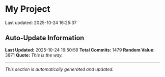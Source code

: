# My Project


Last updated: 2025-10-24 16:25:37














































































































































































































































































































































































































































































































































































































































































































































































































































































































































































































































































































































































































































































































































































































































































































































































































































































































































































































































































































































## Auto-Update Information

**Last Updated:** 2025-10-24 16:50:59
**Total Commits:** 1479
**Random Value:** 3871
**Quote:** _This is the way._

---
_This section is automatically generated and updated._